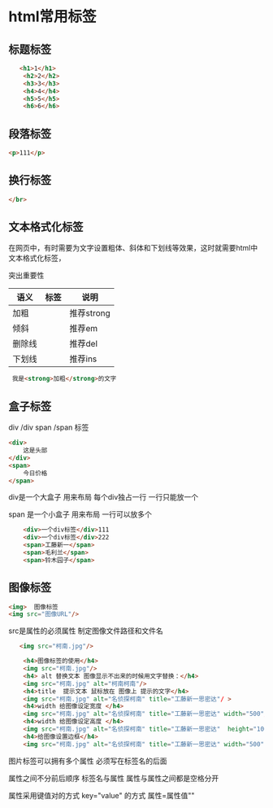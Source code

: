 # html常用标签

## 标题标签

 

```html
   <h1>1</h1>
    <h2>2</h2>
    <h3>3</h3>
    <h4>4</h4>
    <h5>5</h5>
    <h6>6</h6>
```

## 段落标签

```html
<p>111</p>
```



## 换行标签

```html
</br>
```



## 文本格式化标签

在网页中，有时需要为文字设置粗体、斜体和下划线等效果，这时就需要html中文本格式化标签，

突出重要性

| 语义   | 标签                      | 说明       |
| ------ | ------------------------- | ---------- |
| 加粗   | <strong></strong> <b></b> | 推荐strong |
| 倾斜   | <em></em> <i></i>         | 推荐em     |
| 删除线 | <del></del><s></s>        | 推荐del    |
| 下划线 | <ins></ins> <u></u>       | 推荐ins    |

```html
 我是<strong>加粗</strong>的文字
```

## 盒子标签

div  /div   span /span 标签

```html
<div>
    这是头部
</div>
<span>
    今日价格
</span>
```

div是一个大盒子  用来布局  每个div独占一行   一行只能放一个

span  是一个小盒子  用来布局  一行可以放多个

```html
    <div>一个div标签</div>111
    <div>一个div标签</div>222
    <span>工藤新一</span>
    <span>毛利兰</span>
    <span>铃木园子</span>
```

## 图像标签

```html
<img>  图像标签
<img src="图像URL"/>
```

src是<img>属性的必须属性  制定图像文件路径和文件名

```html
   <img src="柯南.jpg"/>
```

```html
    <h4>图像标签的使用</h4>
    <img src="柯南.jpg"/>
    <h4> alt 替换文本 图像显示不出来的时候用文字替换：</h4>
    <img src="柯南.jpg" alt="柯南柯南"/>
    <h4>title  提示文本 鼠标放在 图像上 提示的文字</h4>
    <img src="柯南.jpg" alt="名侦探柯南" title="工藤新一思密达"/ >
    <h4>width 给图像设定宽度 </h4>
    <img src="柯南.jpg" alt="名侦探柯南" title="工藤新一思密达" width="500"/ >
    <h4>width 给图像设定高度 </h4>
    <img src="柯南.jpg" alt="名侦探柯南" title="工藤新一思密达"  height="100"/ >
    <h4>给图像设置边框</h4>
    <img src="柯南.jpg" alt="名侦探柯南" title="工藤新一思密达" width="500" border ="15"/ >
```

图片标签可以拥有多个属性  必须写在标签名的后面

属性之间不分前后顺序 标签名与属性 属性与属性之间都是空格分开

属性采用键值对的方式 key="value" 的方式  属性=属性值""
